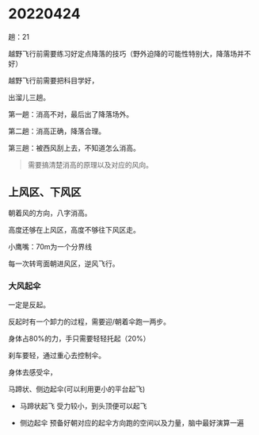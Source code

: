 # 20220424

趟：21

越野飞行前需要练习好定点降落的技巧（野外迫降的可能性特别大，降落场并不好）

越野飞行前需要把科目学好，

出溜儿三趟。

第一趟：消高不对，最后出了降落场外。

第二趟：消高正确，降落合理。

第三趟：被西风刮上去，不知道怎么消高。
> 需要搞清楚消高的原理以及对应的风向。

## 上风区、下风区

朝着风的方向，八字消高。

高度还够在上风区，高度不够往下风区走。

小鹰嘴：70m为一个分界线

每一次转弯面朝进风区，逆风飞行。


### 大风起伞

一定是反起。

反起时有一个卸力的过程，需要迎/朝着伞跑一两步。

身体占80%的力，手只需要轻轻托起（20%）

刹车要轻，通过重心去控制伞。

身体去感受伞，

马蹄状、侧边起伞(可以利用更小的平台起飞)

- 马蹄状起飞
    受力较小，到头顶便可以起飞

- 侧边起伞
    预备好朝对应的起伞方向跑的空间以及力量，脑中最好演算一遍
